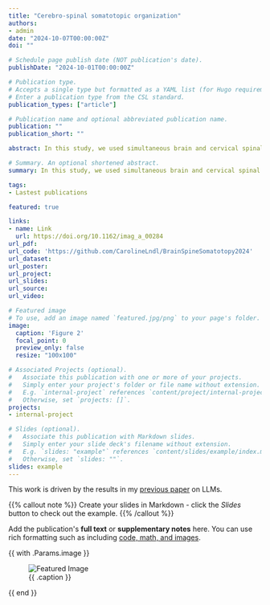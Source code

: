 ```yaml
---
title: "Cerebro-spinal somatotopic organization"
authors:
- admin
date: "2024-10-07T00:00:00Z"
doi: ""

# Schedule page publish date (NOT publication's date).
publishDate: "2024-10-01T00:00:00Z"

# Publication type.
# Accepts a single type but formatted as a YAML list (for Hugo requirements).
# Enter a publication type from the CSL standard.
publication_types: ["article"]

# Publication name and optional abbreviated publication name.
publication: ""
publication_short: ""

abstract: In this study, we used simultaneous brain and cervical spinal cord functional magnetic resonance imaging (fMRI) to demonstrate how the coordinated activities of these two CNS levels at rest can reveal their shared somatotopy. These findings underscore the potential of resting-state cerebro-spinal cord fMRI to probe the large-scale organization of the human sensorimotor system with minimal experimental burden, holding promise for gaining a more comprehensive understanding of normal and impaired somatosensory-motor functions.

# Summary. An optional shortened abstract.
summary: In this study, we used simultaneous brain and cervical spinal cord functional magnetic resonance imaging (fMRI) to demonstrate how the coordinated activities of these two CNS levels at rest can reveal their shared somatotopy. These findings underscore the potential of resting-state cerebro-spinal cord fMRI to probe the large-scale organization of the human sensorimotor system with minimal experimental burden, holding promise for gaining a more comprehensive understanding of normal and impaired somatosensory-motor functions.

tags:
- Lastest publications

featured: true

links:
- name: Link
  url: https://doi.org/10.1162/imag_a_00284
url_pdf: 
url_code: 'https://github.com/CarolineLndl/BrainSpineSomatotopy2024'
url_dataset: 
url_poster: 
url_project: 
url_slides: 
url_source: 
url_video: 

# Featured image
# To use, add an image named `featured.jpg/png` to your page's folder. 
image:
  caption: 'Figure 2'
  focal_point: 0
  preview_only: false
  resize: "100x100"

# Associated Projects (optional).
#   Associate this publication with one or more of your projects.
#   Simply enter your project's folder or file name without extension.
#   E.g. `internal-project` references `content/project/internal-project/index.md`.
#   Otherwise, set `projects: []`.
projects:
- internal-project

# Slides (optional).
#   Associate this publication with Markdown slides.
#   Simply enter your slide deck's filename without extension.
#   E.g. `slides: "example"` references `content/slides/example/index.md`.
#   Otherwise, set `slides: ""`.
slides: example
---
```


This work is driven by the results in my [previous paper](/publication/conference-paper/) on LLMs.

{{% callout note %}}
Create your slides in Markdown - click the *Slides* button to check out the example.
{{% /callout %}}

Add the publication's **full text** or **supplementary notes** here. You can use rich formatting such as including [code, math, and images](https://docs.hugoblox.com/content/writing-markdown-latex/).

{{ with .Params.image }}
  <figure>
    <img src="{{ .src | relURL }}" alt="Featured Image" style="width: {{ .resize }}">
    <figcaption>{{ .caption }}</figcaption>
  </figure>
{{ end }}